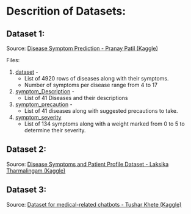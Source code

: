 # Descrition of Datasets:

## Dataset 1:
Source: [Disease Symptom Prediction - Pranay Patil (Kaggle)](https://www.kaggle.com/datasets/itachi9604/disease-symptom-description-dataset?resource=download)

Files:
1. [dataset](/datasets/Dataset-1/dataset.csv) - 
   - List of 4920 rows of diseases along with their symptoms. 
   - Number of symptoms per disease range from 4 to 17
2. [symptom_Description](/datasets/Dataset-1/symptom_Description.csv) -
   - List of 41 Diseases and their descriptions
3. [symptom_precaution](/datasets/Dataset-1/symptom_precaution.csv) -
   - List of 41 diseases along with suggested precautions to take.
4. [symptom_severity](/datasets/Dataset-1/Symptom-severity.csv)
   - List of 134 symptoms along with a weight marked from 0 to 5 to determine their severity.


## Dataset 2:
Source: [Disease Symptoms and Patient Profile Dataset - Laksika Tharmalingam (Kaggle)](https://www.kaggle.com/datasets/uom190346a/disease-symptoms-and-patient-profile-dataset/data)

## Dataset 3:
Source: [Dataset for medical-related chatbots - Tushar Khete (Kaggle)](https://www.kaggle.com/datasets/tusharkhete/dataset-for-medicalrelated-chatbots/data)
